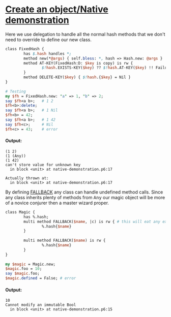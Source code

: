 [1]: http://rosettacode.org/wiki/Create_an_object/Native_demonstration

# [Create an object/Native demonstration][1]

Here we use delegation to handle all the normal hash methods that we don't need to override to define our new class.

```perl
class FixedHash {
        has $.hash handles *;
        method new(*@args) { self.bless: *, hash => Hash.new: @args }
        method AT-KEY(FixedHash:D: $key is copy) is rw {
                $!hash.EXISTS-KEY($key) ?? $!hash.AT-KEY($key) !! Failure.new(q{can't store value for unknown key});
        }
        method DELETE-KEY($key) { $!hash.{$key} = Nil }
}
 
# Testing
my $fh = FixedHash.new: "a" => 1, "b" => 2;
say $fh<a b>;   # 1 2
$fh<b>:delete;
say $fh<a b>;   # 1 Nil
$fh<b> = 42;
say $fh<a b>;   # 1 42
say $fh<c>;     # Nil
$fh<c> = 43;    # error

```

#### Output:
```
(1 2)
(1 (Any))
(1 42)
can't store value for unknown key
  in block <unit> at native-demonstration.p6:17

Actually thrown at:
  in block <unit> at native-demonstration.p6:17
```


By defining [FALLBACK](http://design.perl6.org/S12.html#FALLBACK\_methods) any class can handle undefined method calls. Since any class inherits plenty of methods from <tt>Any</tt> our magic object will be more of a novice conjurer then a master wizard proper.

```perl
class Magic {
        has %.hash;
        multi method FALLBACK($name, |c) is rw { # this will eat any extra parameters
                %.hash{$name}
        }
 
        multi method FALLBACK($name) is rw {
                %.hash{$name}
        }
}
 
my $magic = Magic.new;
$magic.foo = 10;
say $magic.foo;
$magic.defined = False; # error
```

#### Output:
```
10
Cannot modify an immutable Bool
  in block <unit> at native-demonstration.p6:15
```